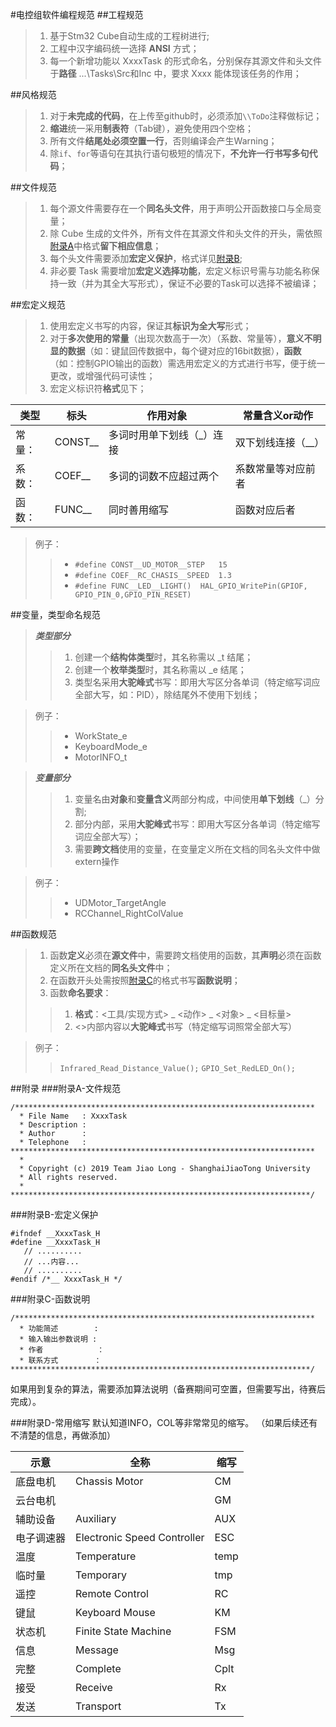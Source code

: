﻿#电控组软件编程规范
##工程规范
> 1. 基于Stm32 Cube自动生成的工程树进行;
> 1. 工程中汉字编码统一选择 **ANSI** 方式；
> 1. 每一个新增功能以 XxxxTask 的形式命名，分别保存其源文件和头文件于**路径** ...\Tasks\Src和Inc  中，要求 Xxxx 能体现该任务的作用；

##风格规范
> 1. 对于**未完成的代码**，在上传至github时，必须添加`\\ToDo`注释做标记；
> 1. **缩进**统一采用**制表符**（Tab键），避免使用四个空格；
> 1. 所有文件**结尾处必须空置一行**，否则编译会产生Warning；
> 1. 除`if`、`for`等语句在其执行语句极短的情况下，**不允许一行书写多句代码**；

##文件规范
> 1. 每个源文件需要存在一个**同名头文件**，用于声明公开函数接口与全局变量；
> 2. 除 Cube 生成的文件外，所有文件在其源文件和头文件的开头，需依照<a href="#A">附录A</a>中格式**留下相应信息**；
> 2. 每个头文件需要添加**宏定义保护**，格式详见<a href="#B">附录B</a>;
> 3. 非必要 Task 需要增加**宏定义选择功能**，宏定义标识号需与功能名称保持一致（并为其全大写形式），保证不必要的Task可以选择不被编译；

##宏定义规范
> 1. 使用宏定义书写的内容，保证其**标识为全大写**形式；
> 1. 对于**多次使用的常量**（出现次数高于一次）（系数、常量等），**意义不明显的数据**（如：键鼠回传数据中，每个键对应的16bit数据），**函数**（如：控制GPIO输出的函数）需选用宏定义的方式进行书写，便于统一更改，或增强代码可读性；
> 1. 宏定义标识符**格式**见下；


|类型  |标头   |作用对象|常量含义or动作|
|------|-------|--------|-------------|
|常量：|CONST__|多词时用单下划线（_）连接|双下划线连接（__）|
|系数：|COEF__ |多词的词数不应超过两个|系数常量等对应前者|
|函数：|FUNC__ |同时善用缩写|函数对应后者|

> 例子：
>>* `#define CONST__UD_MOTOR__STEP   15`
>>* `#define COEF__RC_CHASIS__SPEED  1.3`
>>* `#define FUNC__LED__LIGHT()  HAL_GPIO_WritePin(GPIOF, GPIO_PIN_0,GPIO_PIN_RESET)`

##变量，类型命名规范
> ***类型部分***
>>1. 创建一个**结构体类型**时，其名称需以 _t 结尾；
>>1. 创建一个**枚举类型**时，其名称需以 _e 结尾；
>>1. 类型名采用**大驼峰式**书写：即用大写区分各单词（特定缩写词应全部大写，如：PID），除结尾外不使用下划线；

>例子：
>>* WorkState_e
>>* KeyboardMode_e
>>* MotorINFO_t


> ***变量部分***
>>1. 变量名由**对象**和**变量含义**两部分构成，中间使用**单下划线**（_）分割;
>>2. 部分内部，采用**大驼峰式**书写：即用大写区分各单词（特定缩写词应全部大写）；
>>3. 需要**跨文档**使用的变量，在变量定义所在文档的同名头文件中做extern操作

>例子：
>>* UDMotor_TargetAngle
>>* RCChannel_RightColValue 

##函数规范
>1. 函数**定义**必须在**源文件**中，需要跨文档使用的函数，其**声明**必须在函数定义所在文档的**同名头文件**中；
>2. 在函数开头处需按照<a href="#C">附录C</a>的格式书写**函数说明**；
>3. 函数**命名要求**：
>> 1. **格式**：<工具/实现方式> _ <动作> _ <对象> _ <目标量>
>> 2. <>内部内容以**大驼峰式**书写（特定缩写词照常全部大写）

>   例子：
>>  `Infrared_Read_Distance_Value();`
>>  `GPIO_Set_RedLED_On();`


##附录
###<a name="A">附录A-文件规范</a>
```
/*******************************************************************
  * File Name   : XxxxTask
  * Description : 
  * Author      : 
  * Telephone   :
********************************************************************
  *
  * Copyright (c) 2019 Team Jiao Long - ShanghaiJiaoTong University
  * All rights reserved.
  *
*******************************************************************/
```
###<a name="B">附录B-宏定义保护</a>
```
#ifndef __XxxxTask_H
#define __XxxxTask_H
   // ..........
   // ...内容...
   // ..........
#endif /*__ XxxxTask_H */
```
###<a name="C">附录C-函数说明</a>
```
/*******************************************************************
  * 功能简述        : 
  * 输入输出参数说明 :
  * 作者            ：
  * 联系方式        ：
*******************************************************************/
```
如果用到复杂的算法，需要添加算法说明（备赛期间可空置，但需要写出，待赛后完成）。

###附录D-常用缩写
默认知道INFO，COL等非常常见的缩写。
（如果后续还有不清楚的信息，再做添加）

|示意|全称|缩写|
|----|----|----|
|底盘电机|Chassis Motor|CM|
|云台电机| |GM|
|辅助设备|Auxiliary|AUX|
|电子调速器|Electronic Speed Controller|ESC|
|温度|Temperature|temp|
|临时量|Temporary|tmp|
|遥控|Remote Control|RC|
|键鼠|Keyboard Mouse|KM|
|状态机|Finite State Machine|FSM|
|信息|Message|Msg|
|完整|Complete|Cplt|
|接受|Receive|Rx|
|发送|Transport|Tx|

